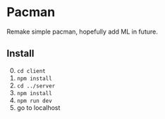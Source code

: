 # Pacman

Remake simple pacman, hopefully add ML in future.

## Install

0. `cd client`
0. `npm install`
0. `cd ../server`
0. `npm install`
0. `npm run dev`
0. go to localhost
